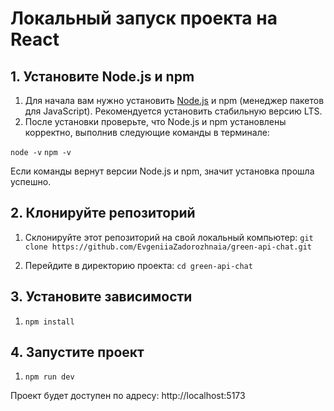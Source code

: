 # Локальный запуск проекта на React

## 1. Установите Node.js и npm

1) Для начала вам нужно установить [Node.js](https://nodejs.org/) и npm (менеджер пакетов для JavaScript). Рекомендуется установить стабильную версию LTS.
2) После установки проверьте, что Node.js и npm установлены корректно, выполнив следующие команды в терминале:

`node -v`
`npm -v`

Если команды вернут версии Node.js и npm, значит установка прошла успешно.

## 2. Клонируйте репозиторий

1) Склонируйте этот репозиторий на свой локальный компьютер:
`git clone https://github.com/EvgeniiaZadorozhnaia/green-api-chat.git`

2) Перейдите в директорию проекта: `cd green-api-chat`

## 3. Установите зависимости

1) `npm install`

## 4. Запустите проект

1) `npm run dev`

Проект будет доступен по адресу: http://localhost:5173
